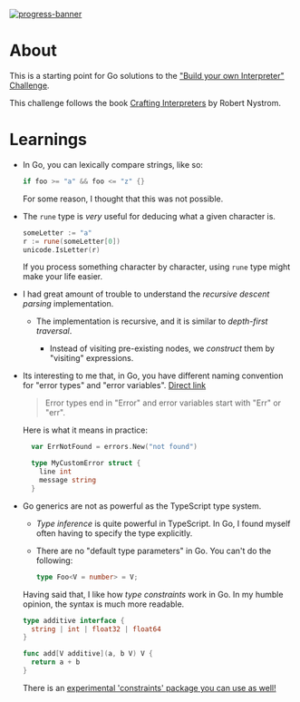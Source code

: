 [![progress-banner](https://backend.codecrafters.io/progress/interpreter/5acad291-04f4-4261-9721-6792657eae02)](https://app.codecrafters.io/users/codecrafters-bot?r=2qF)

# About

This is a starting point for Go solutions to the
["Build your own Interpreter" Challenge](https://app.codecrafters.io/courses/interpreter/overview).

This challenge follows the book
[Crafting Interpreters](https://craftinginterpreters.com/) by Robert Nystrom.

# Learnings

- In Go, you can lexically compare strings, like so:

  ```go
  if foo >= "a" && foo <= "z" {}
  ```

  For some reason, I thought that this was not possible.

- The `rune` type is _very_ useful for deducing what a given character is.

  ```go
  someLetter := "a"
  r := rune(someLetter[0])
  unicode.IsLetter(r)
  ```

  If you process something character by character, using `rune` type might make your life easier.

- I had great amount of trouble to understand the _recursive descent parsing_ implementation.

  - The implementation is recursive, and it is similar to _depth-first traversal_.

    - Instead of visiting pre-existing nodes, we _construct_ them by "visiting" expressions.

- Its interesting to me that, in Go, you have different naming convention for "error types" and "error variables". [Direct link](https://go.dev/wiki/Errors#naming)

  > Error types end in "Error" and error variables start with "Err" or "err".

  Here is what it means in practice:

  ```go
    var ErrNotFound = errors.New("not found")

    type MyCustomError struct {
      line int
      message string
    }
  ```

- Go generics are not as powerful as the TypeScript type system.

  - _Type inference_ is quite powerful in TypeScript. In Go, I found myself often having to specify the type explicitly.

  - There are no "default type parameters" in Go. You can't do the following:

    ```ts
    type Foo<V = number> = V;
    ```

  Having said that, I like how _type constraints_ work in Go. In my humble opinion, the syntax is much more readable.

  ```go
  type additive interface {
    string | int | float32 | float64
  }

  func add[V additive](a, b V) V {
    return a + b
  }
  ```

  There is an [experimental 'constraints' package you can use as well!](https://pkg.go.dev/golang.org/x/exp/constraints)
